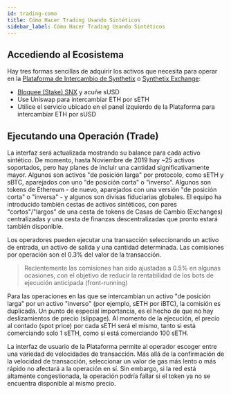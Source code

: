 ```yaml
---
id: trading-como
title: Cómo Hacer Trading Usando Sintéticos
sidebar_label: Cómo Hacer Trading Usando Sintéticos
---
```


## Accediendo al Ecosistema
Hay tres formas sencillas de adquirir los activos que necesita para operar en la <a href="https://synthetix.exchange/" target="_blank" class="link">Plataforma de Intercambio de Synthetix</a> o <a href="https://synthetix.exchange/" target="_blank" class="link">Synthetix Exchange</a>:
- <a href="/docs/staking-snx-overview" class="link">Bloquee (Stake) SNX</a> y acuñe sUSD
- Use Uniswap para intercambiar ETH por sETH
- Utilice el servicio ubicado en el panel izquierdo de la Plataforma para intercambiar ETH por sUSD

## Ejecutando una Operación (Trade)
La interfaz será actualizada mostrando su balance para cada activo sintético. De momento, hasta Noviembre de 2019 hay ~25 activos soportados, pero hay planes de incluir una cantidad significativamente mayor. Algunos son activos "de posición larga" por protocolo, como sETH y sBTC, aparejados con uno "de posición corta" o "inverso". Algunos son tokens de Ethereum - de nuevo, aparejados con una versión "de posición corta" o "inversa" - y algunos son divisas fiduciarias globales. El equipo ha introducido también cestas de activos sintéticos, con pares "cortos"/"largos" de una cesta de tokens de Casas de Cambio (Exchanges) centralizadas y una cesta de finanzas descentralizadas que pronto estará también disponible.

Los operadores pueden ejecutar una transacción seleccionando un activo de entrada, un activo de salida y una cantidad determinada. Las comisiones por operación son el 0.3% del valor de la transacción.

> Recientemente las comisiones han sido ajustadas a 0.5% en algunas ocasiones, con el objetivo de reducir la rentabilidad de los bots de ejecución anticipada (front-running)

Para las operaciones en las que se intercambian un activo "de posición larga" por un activo "inverso" (por ejemplo, sETH por iBTC), la comisión es duplicada. Un punto de especial importancia, es el hecho de que no hay deslizamientos de precio (slippage). Al momento de la ejecución, el precio al contado (spot price) por cada sETH será el mismo, tanto si está comerciando solo 1 sETH, como si está comerciando 100 sETH. 

La interfaz de usuario de la Plataforma permite al operador escoger entre una variedad de velocidades de transacción. Más allá de la confirmación de la velocidad de transacción, seleccionar un valor de gas más lento o más rápido no afectará a la operación en sí. Sin embargo, si la red está altamente congestionada, la operación podría fallar si el token ya no se encuentra disponible al mismo precio.
